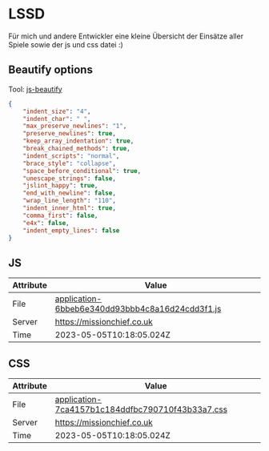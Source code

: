 # LSSD
Für mich und andere Entwickler eine kleine Übersicht der Einsätze aller Spiele sowie der js und css datei :)

<!-- automated -->
## Beautify options
Tool: [js-beautify](https://github.com/beautify-web/js-beautify)
```json
{
    "indent_size": "4",
    "indent_char": " ",
    "max_preserve_newlines": "1",
    "preserve_newlines": true,
    "keep_array_indentation": true,
    "break_chained_methods": true,
    "indent_scripts": "normal",
    "brace_style": "collapse",
    "space_before_conditional": true,
    "unescape_strings": false,
    "jslint_happy": true,
    "end_with_newline": false,
    "wrap_line_length": "110",
    "indent_inner_html": true,
    "comma_first": false,
    "e4x": false,
    "indent_empty_lines": false
}
```

## JS
| Attribute | Value |
| --------- | ----- |
| File      | [application-6bbeb6e340dd93bbb4c8a16d24cdd3f1.js](https://missionchief.co.uk/assets/application-6bbeb6e340dd93bbb4c8a16d24cdd3f1.js) |
| Server    | https://missionchief.co.uk |
| Time      | 2023-05-05T10:18:05.024Z |

## CSS
| Attribute | Value |
| --------- | ----- |
| File      | [application-7ca4157b1c184ddfbc790710f43b33a7.css](https://missionchief.co.uk/assets/application-7ca4157b1c184ddfbc790710f43b33a7.css) |
| Server    | https://missionchief.co.uk |
| Time      | 2023-05-05T10:18:05.024Z |
<!-- /automated -->
